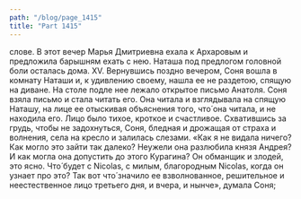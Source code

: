 ```yaml
---
path: "/blog/page_1415"
title: "Part 1415"
---
```


 слове.
В этот вечер Марья Дмитриевна ехала к Архаровым и предложила барышням ехать с нею. Наташа под предлогом головной боли осталась дома.
XV.
Вернувшись поздно вечером, Соня вошла в комнату Наташи и, к удивлению своему, нашла ее не раздетою, спящую на диване. На столе подле нее лежало открытое письмо Анатоля. Соня взяла письмо и стала читать его.
Она читала и взглядывала на спящую Наташу, на лице ее отыскивая объяснения того, что́ она читала, и не находила его. Лицо было тихое, кроткое и счастливое. Схватившись за грудь, чтобы не задохнуться, Соня, бледная и дрожащая от страха и волнения, села на кресло и залилась слезами.
«Как я не видала ничего? Как могло это зайти так далеко? Неужели она разлюбила князя Андрея? И как могла она допустить до этого Курагина? Он обманщик и злодей, это ясно. Что́ будет с Nicolas, с милым, благородным Nicolas, когда он узнает про это? Так вот что́ значило ее взволнованное, решительное и неестественное лицо третьего дня, и вчера, и нынче», думала Соня; 
